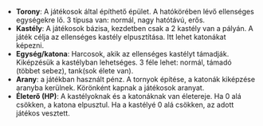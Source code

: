 * **Torony**: A játékosok által építhető épület. A hatókörében lévő ellenséges egységekre lő. 3 típusa van: normál, nagy hatótávú, erős.
* **Kastély**: A játékosok bázisa, kezdetben csak a 2 kastély van a pályán. A játék célja az ellenséges kastély elpusztítása. Itt lehet katonákat képezni.
* **Egység/katona**: Harcosok, akik az ellenséges kastélyt támadják. Kiképzésük a kastélyban lehetséges. 3 féle lehet: normál, támadó (többet sebez), tank(sok élete van).
* **Arany**: a játékban használt pénz. A tornyok építése, a katonák kiképzése aranyba kerülnek. Körönként kapnak a játékosok aranyat.
* **Életerő (HP)**: A kastélyoknak és a katonáknak van életereje. Ha 0 alá csökken, a katona elpusztul. Ha a kastélyé 0 alá csökken, az adott játékos vesztett.